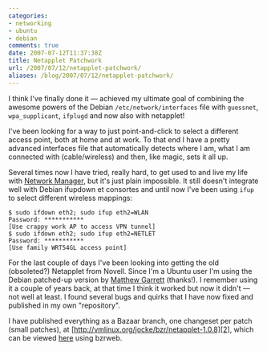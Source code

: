```yaml
---
categories:
- networking
- ubuntu
- debian
comments: true
date: 2007-07-12T11:37:38Z
title: Netapplet Patchwork
url: /2007/07/12/netapplet-patchwork/
aliases: /blog/2007/07/12/netapplet-patchwork/
---
```


I think I've finally done it &mdash; achieved my ultimate goal of
combining the awesome powers of the Debian `/etc/network/interfaces`
file with `guessnet`, `wpa_supplicant`, `ifplugd` and now also with
netapplet!

I've been looking for a way to just point-and-click to select a
different access point, both at home and at work.  To that end I have a
pretty advanced interfaces file that automatically detects where I am,
what I am connected with (cable/wireless) and then, like magic, sets it
all up.

Several times now I have tried, really hard, to get used to and live my
life with [Network Manager][1], but it's just plain impossible.  It
still doesn't integrate well with Debian ifupdown et consortes and until
now I've been using `ifup` to select different wireless mappings:

```
$ sudo ifdown eth2; sudo ifup eth2=WLAN
Password: ***********
[Use crappy work AP to access VPN tunnel]
$ sudo ifdown eth2; sudo ifup eth2=NETLET
Password: ***********
[Use family WRT54GL access point]
```

For the last couple of days I've been looking into getting the old
(obsoleted?) Netapplet from Novell.  Since I'm a Ubuntu user I'm using
the Debian patched-up version by [Matthew Garrett][mjg59] (thanks!).  I
remember using it a couple of years back, at that time I think it worked
but now it didn't &mdash; not well at least.  I found several bugs and
quirks that I have now fixed and published in my own "repository".

I have published everything as a Bazaar branch, one changeset per patch
(small patches), at [http://vmlinux.org/jocke/bzr/netapplet-1.0.8][2],
which can be viewed [here][3] using bzrweb.

[1]: http://www.gnome.org/projects/NetworkManager/
[2]: https://web.archive.org/web/20090528101921/http://vmlinux.org/jocke/bzr/netapplet-1.0.8/
[3]: https://web.archive.org/web/20090528101921/http://vmlinux.org/jocke/bzr/
[mjg59]: http://mjg59.livejournal.com/
